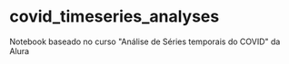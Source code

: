 # covid_timeseries_analyses
Notebook baseado no curso "Análise de Séries temporais do COVID" da Alura
